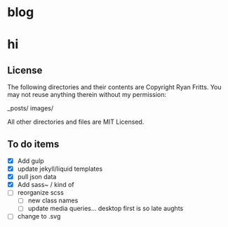 blog
====

# hi

## License
The following directories and their contents are Copyright Ryan Fritts. You may not reuse anything therein without my permission:

_posts/
images/

All other directories and files are MIT Licensed. 

## To do items
- [x] Add gulp
- [x] update jekyll/liquid templates
- [x] pull json data
- [x] Add sass~ / kind of
- [ ] reorganize scss
    - [ ] new class names
    - [ ] update media queries... desktop first is so late aughts
- [ ] change to .svg
